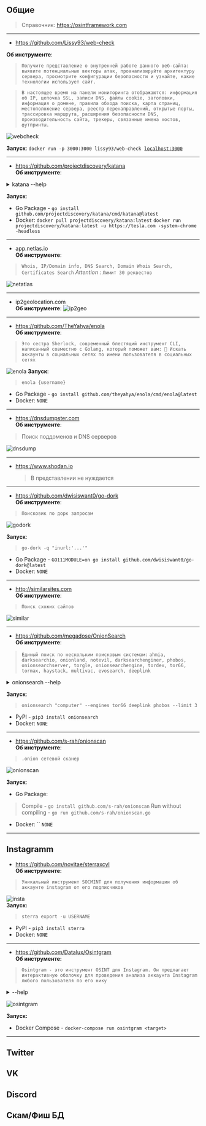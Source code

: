 ## Общие

> Справочник: https://osintframework.com

---

* https://github.com/Lissy93/web-check

__Об инструменте__:
> `Получите представление о внутренней работе данного веб-сайта: выявите потенциальные векторы атак, проанализируйте архитектуру сервера, просмотрите конфигурации безопасности и узнайте, какие технологии использует сайт.`

> `В настоящее время на панели мониторинга отображаются: информация об IP, цепочка SSL, записи DNS, файлы cookie, заголовки, информация о домене, правила обхода поиска, карта страниц, местоположение сервера, реестр перенаправлений, открытые порты, трассировка маршрута, расширения безопасности DNS, производительность сайта, трекеры, связанные имена хостов, футпринты.`

![webcheck](https://github.com/Apanazar/osintools.github.io/blob/main/img/webcheck.png)

__Запуск__: 
`docker run -p 3000:3000 lissy93/web-check` 
[`localhost:3000`](http://localhost:3000/)

---

* https://github.com/projectdiscovery/katana  
__Об инструменте__:
<details><summary>   katana --help</summary>

   Katana is a fast crawler focused on execution in automation
pipelines offering both headless and non-headless crawling.

Usage:
  ./katana [flags]

Flags:
INPUT:
   -u, -list string[]  target url / list to crawl
   -resume string      resume scan using resume.cfg

CONFIGURATION:
   -r, -resolvers string[]       list of custom resolver (file or comma separated)
   -d, -depth int                maximum depth to crawl (default 3)
   -jc, -js-crawl                enable endpoint parsing / crawling in javascript file
   -jsl, -jsluice                enable jsluice parsing in javascript file (memory intensive)
   -ct, -crawl-duration value    maximum duration to crawl the target for (s, m, h, d) (default s)
   -kf, -known-files string      enable crawling of known files (all,robotstxt,sitemapxml), a minimum depth of 3 is required to ensure all known files are properly crawled.
   -mrs, -max-response-size int  maximum response size to read (default 9223372036854775807)
   -timeout int                  time to wait for request in seconds (default 10)
   -aff, -automatic-form-fill    enable automatic form filling (experimental)
   -fx, -form-extraction         extract form, input, textarea & select elements in jsonl output
   -retry int                    number of times to retry the request (default 1)
   -proxy string                 http/socks5 proxy to use
   -H, -headers string[]         custom header/cookie to include in all http request in header:value format (file)
   -config string                path to the katana configuration file
   -fc, -form-config string      path to custom form configuration file
   -flc, -field-config string    path to custom field configuration file
   -s, -strategy string          Visit strategy (depth-first, breadth-first) (default "depth-first")
   -iqp, -ignore-query-params    Ignore crawling same path with different query-param values
   -tlsi, -tls-impersonate       enable experimental client hello (ja3) tls randomization
   -dr, -disable-redirects       disable following redirects (default false)

DEBUG:
   -health-check, -hc        run diagnostic check up
   -elog, -error-log string  file to write sent requests error log

HEADLESS:
   -hl, -headless                    enable headless hybrid crawling (experimental)
   -sc, -system-chrome               use local installed chrome browser instead of katana installed
   -sb, -show-browser                show the browser on the screen with headless mode
   -ho, -headless-options string[]   start headless chrome with additional options
   -nos, -no-sandbox                 start headless chrome in --no-sandbox mode
   -cdd, -chrome-data-dir string     path to store chrome browser data
   -scp, -system-chrome-path string  use specified chrome browser for headless crawling
   -noi, -no-incognito               start headless chrome without incognito mode
   -cwu, -chrome-ws-url string       use chrome browser instance launched elsewhere with the debugger listening at this URL
   -xhr, -xhr-extraction             extract xhr request url,method in jsonl output

SCOPE:
   -cs, -crawl-scope string[]       in scope url regex to be followed by crawler
   -cos, -crawl-out-scope string[]  out of scope url regex to be excluded by crawler
   -fs, -field-scope string         pre-defined scope field (dn,rdn,fqdn) or custom regex (e.g., '(company-staging.io|company.com)') (default "rdn")
   -ns, -no-scope                   disables host based default scope
   -do, -display-out-scope          display external endpoint from scoped crawling

FILTER:
   -mr, -match-regex string[]       regex or list of regex to match on output url (cli, file)
   -fr, -filter-regex string[]      regex or list of regex to filter on output url (cli, file)
   -f, -field string                field to display in output (url,path,fqdn,rdn,rurl,qurl,qpath,file,ufile,key,value,kv,dir,udir)
   -sf, -store-field string         field to store in per-host output (url,path,fqdn,rdn,rurl,qurl,qpath,file,ufile,key,value,kv,dir,udir)
   -em, -extension-match string[]   match output for given extension (eg, -em php,html,js)
   -ef, -extension-filter string[]  filter output for given extension (eg, -ef png,css)
   -mdc, -match-condition string    match response with dsl based condition
   -fdc, -filter-condition string   filter response with dsl based condition

RATE-LIMIT:
   -c, -concurrency int          number of concurrent fetchers to use (default 10)
   -p, -parallelism int          number of concurrent inputs to process (default 10)
   -rd, -delay int               request delay between each request in seconds
   -rl, -rate-limit int          maximum requests to send per second (default 150)
   -rlm, -rate-limit-minute int  maximum number of requests to send per minute

UPDATE:
   -up, -update                 update katana to latest version
   -duc, -disable-update-check  disable automatic katana update check

OUTPUT:
   -o, -output string                file to write output to
   -sr, -store-response              store http requests/responses
   -srd, -store-response-dir string  store http requests/responses to custom directory
   -or, -omit-raw                    omit raw requests/responses from jsonl output
   -ob, -omit-body                   omit response body from jsonl output
   -j, -jsonl                        write output in jsonl format
   -nc, -no-color                    disable output content coloring (ANSI escape codes)
   -silent                           display output only
   -v, -verbose                      display verbose output
   -debug                            display debug output
   -version                          display project version

</details>

__Запуск__:
* Go Package - `go install github.com/projectdiscovery/katana/cmd/katana@latest`
* Docker:
`docker pull projectdiscovery/katana:latest`
`docker run projectdiscovery/katana:latest -u https://tesla.com -system-chrome -headless`

---
* app.netlas.io  
__Об инструменте__:
> `Whois, IP/Domain info, DNS Search, Domain Whois Search, Certificates Search`
>_Attention :_ `Лимит 30 реквестов `

![netatlas](https://github.com/Apanazar/osintools.github.io/blob/main/img/netlas.png)

---


* ip2geolocation.com  
__Об инструменте__:
![ip2geo](https://github.com/Apanazar/osintools.github.io/blob/main/img/ip2geo.png)

---

* https://github.com/TheYahya/enola  
__Об инструменте__:
> `Это сестра Sherlock, современный блестящий инструмент CLI, написанный совместно с Golang, который поможет вам: 🔎 Искать аккаунты в социальных сетях по имени пользователя в социальных сетях`

![enola](https://github.com/Apanazar/osintools.github.io/blob/main/img/enola.png)
__Запуск__:
>`enola {username}`
* Go Package - `go install github.com/theyahya/enola/cmd/enola@latest`
* Docker:
`NONE`

---

* https://dnsdumpster.com  
__Об инструменте__:
> Поиск поддоменов и DNS серверов

![dnsdump](https://github.com/Apanazar/osintools.github.io/blob/main/img/dnsdump.png)

---

* https://www.shodan.io
  > В представлении не нуждается

---

* https://github.com/dwisiswant0/go-dork  
__Об инструменте__:
> `Поисковик по дорк запросам`

![godork](https://github.com/Apanazar/osintools.github.io/blob/main/img/godork.png)

__Запуск__:
> `go-dork -q "inurl:'...'"`
* Go Package - `GO111MODULE=on go install github.com/dwisiswant0/go-dork@latest`
* Docker:
`NONE`

---

* http://similarsites.com  
__Об инструменте__:
> `Поиск схожих сайтов`

![similar](https://github.com/Apanazar/osintools.github.io/blob/main/img/similar.png)

---

* https://github.com/megadose/OnionSearch  
__Об инструменте__:
> `Единый поиск по нескольким поисковым системам:`
> `ahmia, darksearchio, onionland, notevil, darksearchenginer, phobos, onionsearchserver, torgle, onionsearchengine, tordex, tor66, tormax, haystack, multivac, evosearch, deeplink`

<details><summary>onionsearch --help</summary>
usage: onionsearch [-h] [--proxy PROXY] [--output OUTPUT]
                  [--continuous_write CONTINUOUS_WRITE] [--limit LIMIT]
                  [--engines [ENGINES [ENGINES ...]]]
                  [--exclude [EXCLUDE [EXCLUDE ...]]]
                  [--fields [FIELDS [FIELDS ...]]]
                  [--field_delimiter FIELD_DELIMITER] [--mp_units MP_UNITS]
                  search

positional arguments:
  search                The search string or phrase

optional arguments:
  -h, --help            show this help message and exit
  --proxy PROXY         Set Tor proxy (default: 127.0.0.1:9050)
  --output OUTPUT       Output File (default: output_$SEARCH_$DATE.txt), where $SEARCH is replaced by the first chars of the search string and $DATE is replaced by the datetime
  --continuous_write CONTINUOUS_WRITE
                        Write progressively to output file (default: False)
  --limit LIMIT         Set a max number of pages per engine to load
  --engines [ENGINES [ENGINES ...]]
                        Engines to request (default: full list)
  --exclude [EXCLUDE [EXCLUDE ...]]
                        Engines to exclude (default: none)
  --fields [FIELDS [FIELDS ...]]
                        Fields to output to csv file (default: engine name link), available fields are shown below
  --field_delimiter FIELD_DELIMITER
                        Delimiter for the CSV fields
  --mp_units MP_UNITS   Number of processing units (default: core number minus 1)
</details>

__Запуск__:
> `onionsearch "computer" --engines tor66 deeplink phobos --limit 3`
* PyPI - `pip3 install onionsearch`
* Docker:
`NONE`

---

* https://github.com/s-rah/onionscan  
__Об инструменте__:
> `.onion сетевой сканер`

![onionscan](https://github.com/Apanazar/osintools.github.io/blob/main/img/onionscan.png)

__Запуск__:
* Go Package:
>Compile - `go install github.com/s-rah/onionscan`
>Run without compiling - `go run github.com/s-rah/onionscan.go`
* Docker: ``
`NONE`

---

## Instagramm

* https://github.com/novitae/sterraxcyl  
__Об инструменте:__
> `Уникальный инструмент SOCMINT для получения информации об аккаунте instagram от его подписчиков`

![insta](https://github.com/Apanazar/osintools.github.io/blob/main/img/insta.png)  
__Запуск:__
> `sterra export -u USERNAME`
* PyPI - `pip3 install sterra`
* Docker:
`NONE`

---

* https://github.com/Datalux/Osintgram  
__Об инструменте:__
> `Osintgram - это инструмент OSINT для Instagram. Он предлагает интерактивную оболочку для проведения анализа аккаунта Instagram любого пользователя по его нику`

<details>
<summary> --help</summary>

- addrs           Get all registered addressed by target photos
- captions        Get user's photos captions
- comments        Get total comments of target's posts
- followers       Get target followers
- followings      Get users followed by target
- fwersemail      Get email of target followers
- fwingsemail     Get email of users followed by target
- fwersnumber     Get phone number of target followers
- fwingsnumber    Get phone number of users followed by target
- hashtags        Get hashtags used by target
- info            Get target info
- likes           Get total likes of target's posts
- mediatype       Get user's posts type (photo or video)
- photodes        Get description of target's photos
- photos          Download user's photos in output folder
- propic          Download user's profile picture
- stories         Download user's stories  
- tagged          Get list of users tagged by target
- wcommented      Get a list of user who commented target's photos
- wtagged         Get a list of user who tagged target
</details>

![osintgram](https://github.com/Apanazar/osintools.github.io/blob/main/img/osintgram.png)

__Запуск:__
* Docker Compose - `docker-compose run osintgram <target>`

---

## Twitter

## VK

## Discord

## Скам/Фиш БД
